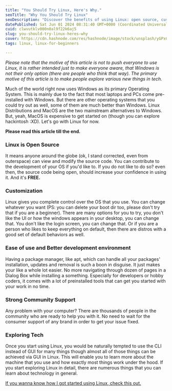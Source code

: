 ```yaml
---
title: "You Should Try Linux, Here's Why."
seoTitle: "Why You Should Try Linux"
seoDescription: "Discover the benefits of using Linux: open source, customizable, user-friendly, and supported by a strong community. Explore tech beyond Windows"
datePublished: Sat Jun 01 2024 08:31:40 GMT+0000 (Coordinated Universal Time)
cuid: clwvutklv000n0al9f22k6aj5
slug: you-should-try-linux-heres-why
cover: https://cdn.hashnode.com/res/hashnode/image/stock/unsplash/yGPxCYPS8H4/upload/ca14e4b9edd433e68e1967e20b3a1384.jpeg
tags: linux, linux-for-beginners

---
```


*Please note that the motive of this article is not to push everyone to use Linux, it is rather intended just to make everyone aware, that Windows is not their only option (there are people who think that way). The primary motive of this article is to make people explore various new things in tech.*

Much of the world right now uses Windows as its primary Operating System. This is mainly due to the fact that most laptops and PCs come pre-installed with Windows. But there are other operating systems that you could try out as well, some of them are much better than Windows. Linux Distributions and MacOS are the two mainstream alternatives to Windows. But, yeah, MacOS is expensive to get started on (though you can explore hackintosh :XD). Let's go with Linux for now.

**Please read this article till the end.**

### Linux is Open Source

It means anyone around the globe (ok, I stand corrected, even from outerspace) can view and modify the source code. You can contribute to the development of your OS if you'd like to. If you do not like to do so? even then, the source code being open, should increase your confidence in using it. And it's **FREE.**

### Customization

Linux gives you complete control over the OS that you use. You can change whatever you want (PS: you can delete your boot dir too, please don't try that if you are a beginner). There are many options for you to try, you don't like the UI or how the windows appears in your desktop, you can change that. You don't like the login screen, you can change that. Or if you are a person who likes to keep everything on default, then there are distros with a good set of default behaviors as well.

### Ease of use and Better development environment

Having a package manager, like apt, which can handle all your packages' installation, updates and removal is such a boon in disguise. It just makes your like a whole lot easier. No more navigating through dozen of pages in a Dialog Box while installing a something. Especially for developers or hobby coders, it comes with a lot of preinstalled tools that can get you started with your work in no time.

### Strong Community Support

Any problem with your computer? There are thousands of people in the community who are ready to help you with it. No need to wait for the consumer support of any brand in order to get your issue fixed.

### Exploring Tech

Once you start using Linux, you would be naturally tempted to use the CLI instead of GUI for many things though almost all of those things can be achieved via GUI in Linux. This will enable you to learn more about the machine that you use and how exactly most things work under the hood. If you start exploring Linux in detail, there are numerous things that you can learn about technology in general.

[If you wanna know how I got started using Linux, check this out.](https://shanjiv.hashnode.dev/how-i-got-started-using-linux)
